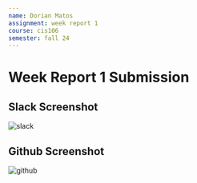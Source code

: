 ```yaml
---
name: Dorian Matos
assignment: week report 1
course: cis106
semester: fall 24
---
```


# Week Report 1 Submission

## Slack Screenshot

![slack](#slack-screenshot)

## Github Screenshot

![github](#github-screenshot)
